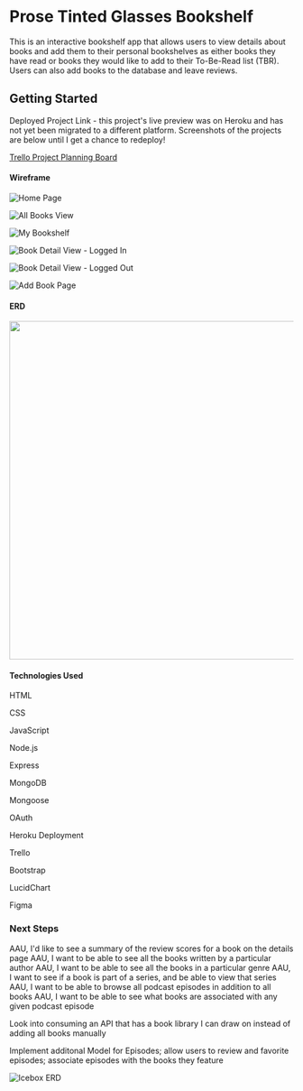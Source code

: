 # Prose Tinted Glasses Bookshelf

This is an interactive bookshelf app that allows users to view details about books and add them to their personal bookshelves as either books they have read or books they would like to add to their To-Be-Read list (TBR). Users can also add books to the database and leave reviews.

## Getting Started 

Deployed Project Link - this project's live preview was on Heroku and has not yet been migrated to a different platform. Screenshots of the projects are below until I get a chance to redeploy!

[Trello Project Planning Board](https://trello.com/b/wgyZoIcn/seir-project-2)

#### Wireframe

![Home Page](https://user-images.githubusercontent.com/32117930/163277708-c0cefc9e-ebd5-48dc-b9f8-3458171b724c.png)

![All Books View](https://user-images.githubusercontent.com/32117930/163277953-96ed2c64-1a4a-4ae9-964a-0206e7639eac.png)

![My Bookshelf](https://user-images.githubusercontent.com/32117930/163277778-084f1025-2433-4ad5-96b4-eb5e70ae1d8a.png)

![Book Detail View - Logged In](https://user-images.githubusercontent.com/32117930/163277793-fe026674-ecd0-41b8-bed2-f7c7accef54d.png)

![Book Detail View - Logged Out](https://user-images.githubusercontent.com/32117930/163277803-953e83a3-33ce-4083-9eab-3d9bc9cc551c.png)

![Add Book Page](https://user-images.githubusercontent.com/32117930/163277811-ac8da684-b420-4200-9c5c-1dcf9b0db413.png)

#### ERD
<img src="https://trello.com/1/cards/624f63e026266f7d6b2c8f6a/attachments/624f63e026266f7d6b2c8f7f/previews/624f63e126266f7d6b2c8f8d/download/Screen_Shot_2022-04-07_at_5.21.02_PM.png" width="600">

#### Technologies Used

HTML

CSS

JavaScript

Node.js

Express

MongoDB

Mongoose

OAuth

Heroku Deployment

Trello

Bootstrap

LucidChart

Figma

### Next Steps

AAU, I'd like to see a summary of the review scores for a book on the details page
AAU, I want to be able to see all the books written by a particular author
AAU, I want to be able to see all the books in a particular genre
AAU, I want to see if a book is part of a series, and be able to view that series
AAU, I want to be able to browse all podcast episodes in addition to all books
AAU, I want to be able to see what books are associated with any given podcast episode

Look into consuming an API that has a book library I can draw on instead of adding all books manually

Implement additonal Model for Episodes; allow users to review and favorite episodes; associate episodes with the books they feature

![Icebox ERD](https://user-images.githubusercontent.com/32117930/163592856-1ef9e6db-df24-4dda-b2ae-5fbf89a27866.png)

